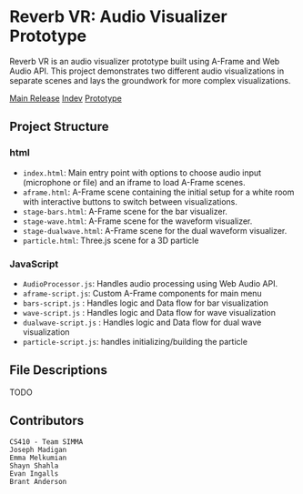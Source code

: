 # Reverb VR: Audio Visualizer Prototype

Reverb VR is an audio visualizer prototype built using A-Frame and Web Audio API. This project demonstrates two different audio visualizations in separate scenes and lays the groundwork for more complex visualizations.

[Main Release](https://reverb-xr.vercel.app/)
[Indev](https://reverb-xr-indev.vercel.app/)
[Prototype](https://reverb-proto.vercel.app/)

## Project Structure

### html

- `index.html`: Main entry point with options to choose audio input (microphone or file) and an iframe to load A-Frame scenes.
- `aframe.html`: A-Frame scene containing the initial setup for a white room with interactive buttons to switch between visualizations.
- `stage-bars.html`: A-Frame scene for the bar visualizer.
- `stage-wave.html`: A-Frame scene for the waveform visualizer.
- `stage-dualwave.html`: A-Frame scene for the dual waveform visualizer.
- `particle.html`: Three.js scene for a 3D particle


### JavaScript

- `AudioProcessor.js`: Handles audio processing using Web Audio API.
- `aframe-script.js`: Custom A-Frame components for main menu
- `bars-script.js` : Handles logic and Data flow for bar visualization
- `wave-script.js` : Handles logic and Data flow for wave visualization
- `dualwave-script.js` : Handles logic and Data flow for dual wave visualization
- `particle-script.js`: handles initializing/building the particle

## File Descriptions

TODO

## Contributors
```
CS410 - Team SIMMA
Joseph Madigan
Emma Melkumian
Shayn Shahla
Evan Ingalls
Brant Anderson
```

